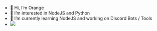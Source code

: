 - 👋 Hi, I’m Orange
- 👀 I’m interested in NodeJS and Python
- 🌱 I’m currently learning NodeJS and working on Discord Bots / Tools
- <img src="https://github-readme-stats.vercel.app/api?username=OrangeFR&&show_icons=true&title_color=ffffff&icon_color=03d3fc&text_color=daf7dc&bg_color=151515">
<!---
OrangeFr/OrangeFr is a ✨ special ✨ repository because its `README.md` (this file) appears on your GitHub profile.
You can click the Preview link to take a look at your changes.
--->
